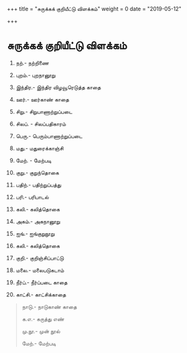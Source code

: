 +++
title = "சுருக்கக் குறியீட்டு விளக்கம்"
weight = 0
date = "2019-05-12"

+++

# **சுருக்கக் குறியீட்டு விளக்கம்**

1.  நற்.- நற்றிணை

2.  புறம்.- புறநானூறு

3.  இந்திர.- இந்திர விழவூரெடுத்த காதை

4.  ஊர்.- ஊர்காண் காதை

5.  சிறு.- சிறுபாணாற்றுப்படை

6.  சிலப். - சிலப்பதிகாரம்

7.  பெரு.- பெரும்பாணாற்றுப்படை

8.  மது.- மதுரைக்காஞ்சி

9.  மேற். - மேற்படி

10.  குறு.- குறுந்தொகை

11.  பதிற்.- பதிற்றுப்பத்து

12.  பரி.- பரிபாடல்

13.  கலி.- கலித்தொகை

14.  அகம்.- அகநானூறு

15.  ஐங்.- ஐங்குறுநூறு

16.  கலி.- கலித்தொகை

17.  குறி.- குறிஞ்சிப்பாட்டு

18.  மலை.- மலைபடுகடாம்

19.  நீர்ப்.- நீர்ப்படை காதை

20.  காட்சி.- காட்சிக்காதை

> நாடு.- நாடுகாண் காதை
>
> க.எ.- கருத்து எண்
>
> மு.நூ.- முன் நூல்
>
> மேற்.- மேற்படி
